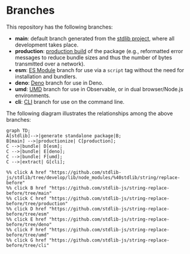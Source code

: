 <!--

@license Apache-2.0

Copyright (c) 2023 The Stdlib Authors.

Licensed under the Apache License, Version 2.0 (the "License");
you may not use this file except in compliance with the License.
You may obtain a copy of the License at

    http://www.apache.org/licenses/LICENSE-2.0

Unless required by applicable law or agreed to in writing, software
distributed under the License is distributed on an "AS IS" BASIS,
WITHOUT WARRANTIES OR CONDITIONS OF ANY KIND, either express or implied.
See the License for the specific language governing permissions and
limitations under the License.

-->

# Branches

This repository has the following branches:

-   **main**: default branch generated from the [stdlib project][stdlib-url], where all development takes place.
-   **production**: [production build][production-url] of the package (e.g., reformatted error messages to reduce bundle sizes and thus the number of bytes transmitted over a network).
-   **esm**: [ES Module][esm-url] branch for use via a `script` tag without the need for installation and bundlers.
-   **deno**: [Deno][deno-url] branch for use in Deno.
-   **umd**: [UMD][umd-url] branch for use in Observable, or in dual browser/Node.js environments.
-   **cli**: [CLI][cli-url] branch for use on the command line.

The following diagram illustrates the relationships among the above branches:

```mermaid
graph TD;
A[stdlib]-->|generate standalone package|B;
B[main] -->|productionize| C[production];
C -->|bundle| D[esm];
C -->|bundle| E[deno];
C -->|bundle| F[umd];
C -->|extract| G[cli];

%% click A href "https://github.com/stdlib-js/stdlib/tree/develop/lib/node_modules/%40stdlib/string/replace-before"
%% click B href "https://github.com/stdlib-js/string-replace-before/tree/main"
%% click C href "https://github.com/stdlib-js/string-replace-before/tree/production"
%% click D href "https://github.com/stdlib-js/string-replace-before/tree/esm"
%% click E href "https://github.com/stdlib-js/string-replace-before/tree/deno"
%% click F href "https://github.com/stdlib-js/string-replace-before/tree/umd"
%% click G href "https://github.com/stdlib-js/string-replace-before/tree/cli"
```

[stdlib-url]: https://github.com/stdlib-js/stdlib/tree/develop/lib/node_modules/%40stdlib/string/replace-before
[production-url]: https://github.com/stdlib-js/string-replace-before/tree/production
[deno-url]: https://github.com/stdlib-js/string-replace-before/tree/deno
[umd-url]: https://github.com/stdlib-js/string-replace-before/tree/umd
[esm-url]: https://github.com/stdlib-js/string-replace-before/tree/esm
[cli-url]: https://github.com/stdlib-js/string-replace-before/tree/cli
